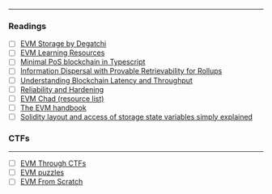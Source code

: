 ------
### Readings
- [ ] [EVM Storage by Degatchi](https://degatchi.com/articles/low_level_guide_to_soliditys_storage_management) 
- [ ] [EVM Learning Resources](https://www.zaryabs.com/evm-learning-resources/)
- [ ] [Minimal PoS blockchain in Typescript](https://naivecoinstake.learn.uno/)
- [ ] [Information Dispersal with Provable Retrievability for Rollups](https://arxiv.org/pdf/2111.12323.pdf)
- [ ] [Understanding Blockchain Latency and Throughput](https://www.paradigm.xyz/2022/07/consensus-throughput)
- [ ] [Reliability and Hardening](https://t.co/UdNj0sWJZq)
- [ ] [EVM Chad (resource list)](https://t.co/OeOrzV31nu)
- [ ] [The EVM handbook](https://t.co/MPDus9m96a)
- [ ] [Solidity layout and access of storage state variables simply explained](https://t.co/8t7Ej5jLSc)

### CTFs
---
- [ ] [EVM Through CTFs](https://www.evmthroughctfs.com/)
- [ ] [EVM puzzles](https://t.co/rPp1MPY0yX)
- [ ] [EVM From Scratch](https://github.com/w1nt3r-eth/evm-from-scratch/tree/main)
